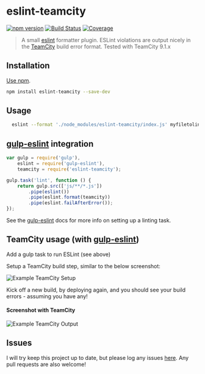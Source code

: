 # eslint-teamcity
[![npm version](https://badge.fury.io/js/eslint-teamcity.svg)](https://badge.fury.io/js/eslint-teamcity)
[![Build Status](https://travis-ci.org/andreogle/eslint-teamcity.svg?branch=master)](https://travis-ci.org/andreogle/eslint-teamcity)
[![Coverage](https://coveralls.io/repos/github/andreogle/eslint-teamcity/badge.svg?branch=master)](https://coveralls.io/github/andreogle/eslint-teamcity?branch=master)

> A small [eslint](https://github.com/eslint/eslint) formatter plugin.
ESLint violations are output nicely in the
[TeamCity](https://www.jetbrains.com/teamcity/) build error format. Tested with
TeamCity 9.1.x

## Installation

[Use npm](https://docs.npmjs.com/cli/install).

```sh
npm install eslint-teamcity --save-dev
```

## Usage
```sh
  eslint --format './node_modules/eslint-teamcity/index.js' myfiletolint.js
```

## [gulp-eslint](https://github.com/adametry/gulp-eslint) integration
```javascript
var gulp = require('gulp'),
    eslint = require('gulp-eslint'),
    teamcity = require('eslint-teamcity');

gulp.task('lint', function () {
    return gulp.src(['js/**/*.js'])
        .pipe(eslint())
        .pipe(eslint.format(teamcity))
        .pipe(eslint.failAfterError());
});
```
See the [gulp-eslint](https://github.com/adametry/gulp-eslint#usage) docs for
more info on setting up a linting task.


## TeamCity usage (with [gulp-eslint](http://github.com/adametry/gulp-eslint))
Add a gulp task to run ESLint (see above)

Setup a TeamCity build step, similar to the below screenshot:

![Example TeamCity Setup](https://i.imgur.com/j7qMSYg.jpg)

Kick off a new build, by deploying again, and you should see your build errors - assuming you have any!

#### Screenshot with TeamCity

![Example TeamCity Output](https://i.imgur.com/DkwEPEN.jpg)

## Issues

I will try keep this project up to date, but please log any issues
[here](https://github.com/andreogle/eslint-teamcity/issues).
Any pull requests are also welcome!
